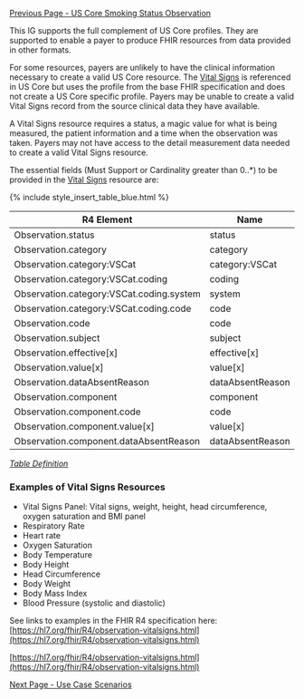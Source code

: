 [Previous Page - US Core Smoking Status Observation](USCoreSmokingStatusObservation.html)

This IG supports the full complement of US Core profiles. They are supported to 
enable a payer to produce FHIR resources from data provided in other formats.

For some resources, payers are unlikely to have the clinical information necessary to create a valid US Core resource. The [Vital Signs](http://hl7.org/fhir/R4/observation-vitalsigns.html) is referenced in US Core but uses the profile from the base FHIR specification and does not create a US Core specific 
profile. Payers may be unable to create a valid Vital Signs record from the source clinical data they have available.

A Vital Signs resource requires a status, a magic value for what is being measured, the patient information and a time when the observation was taken. Payers may not have access to the detail measurement data needed to create a valid Vital Signs resource.

The essential fields (Must Support or Cardinality greater than 0..*) to be provided in the [Vital Signs](http://hl7.org/fhir/R4/observation-vitalsigns.html) resource are:

{% include style_insert_table_blue.html %}

| R4 Element                                | Name              | Cardinality | Type               |
|-------------------------------------------|-------------------|:-----------:|--------------------|
|  Observation.status                       |  status           |     1..1    | code               |
|  Observation.category                     |  category         |             | (Slice Definition) |
|  Observation.category:VSCat               |  category:VSCat   |     1..1    | CodeableConcept    |
|  Observation.category:VSCat.coding        |  coding           |     1..*    | Coding             |
|  Observation.category:VSCat.coding.system |  system           |     1..1    | uri                |
|  Observation.category:VSCat.coding.code   |  code             |     1..1    | code               |
|  Observation.code                         |  code             |     1..1    | CodeableConcept    |
|  Observation.subject                      |  subject          |     1..1    | Reference(Patient) |
|  Observation.effective[x]                 |  effective[x]     |     1..1    |                    |
|  Observation.value[x]                     |  value[x]         |     0..1    |                    |
|  Observation.dataAbsentReason             |  dataAbsentReason |     0..1    | CodeableConcept    |
|  Observation.component                    |  component        |     0..*    | BackboneElement    |
|  Observation.component.code               |  code             |     1..1    | CodeableConcept    |
|  Observation.component.value[x]           |  value[x]         |     0..1    |                    |
|  Observation.component.dataAbsentReason   |  dataAbsentReason |     0..1    | CodeableConcept    |

<i>[Table Definition](index.html#mapping-adjudicated-claims-and-encounter-information-to-clinical-resources)</i>

### Examples of Vital Signs Resources

- Vital Signs Panel: Vital signs, weight, height, head circumference, oxygen saturation and BMI panel 
- Respiratory Rate
- Heart rate
- Oxygen Saturation
- Body Temperature
- Body Height
- Head Circumference
- Body Weight
- Body Mass Index
- Blood Pressure (systolic and diastolic)

See links to examples in the FHIR R4 specification here: [https://hl7.org/fhir/R4/observation-vitalsigns.html](https://hl7.org/fhir/R4/observation-vitalsigns.html)

[https://hl7.org/fhir/R4/observation-vitalsigns.html](https://hl7.org/fhir/R4/observation-vitalsigns.html)



[Next Page - Use Case Scenarios](UseCaseScenarios.html)
